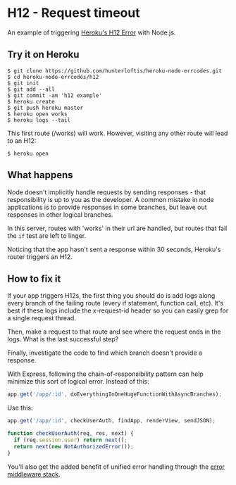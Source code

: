 # H12 - Request timeout

An example of triggering [Heroku's H12 Error](https://devcenter.heroku.com/articles/error-codes#h12-request-timeout) with Node.js.

## Try it on Heroku

```
$ git clone https://github.com/hunterloftis/heroku-node-errcodes.git
$ cd heroku-node-errcodes/h12
$ git init
$ git add --all
$ git commit -am 'h12 example'
$ heroku create
$ git push heroku master
$ heroku open works
$ heroku logs --tail
```

This first route (/works) will work.
However, visiting any other route will lead to an H12:

```
$ heroku open
```

## What happens

Node doesn't implicitly handle requests by sending responses -
that responsibility is up to you as the developer.
A common mistake in node applications is to provide responses in some branches,
but leave out responses in other logical branches.

In this server, routes with 'works' in their url are handled,
but routes that fail the `if` test are left to linger.

Noticing that the app hasn't sent a response within 30 seconds,
Heroku's router triggers an H12.

## How to fix it

If your app triggers H12s, the first thing you should do is add logs along
every branch of the failing route (every if statement, function call, etc).
It's best if these logs include the x-request-id header so you can easily grep
for a single request thread.

Then, make a request to that route and see where the request ends in the logs.
What is the last successful step?

Finally, investigate the code to find which branch doesn't provide a response.

With Express, following the chain-of-responsibility pattern can help minimize this sort of logical error.
Instead of this:

```js
app.get('/app/:id', doEverythingInOneHugeFunctionWithAsyncBranches);
```

Use this:

```js
app.get('/app/:id', checkUserAuth, findApp, renderView, sendJSON);

function checkUserAuth(req, res, next) {
  if (req.session.user) return next();
  return next(new NotAuthorizedError());
}
```

You'll also get the added benefit of unified error handling through the [error middleware stack](http://expressjs.com/en/guide/error-handling.html).
